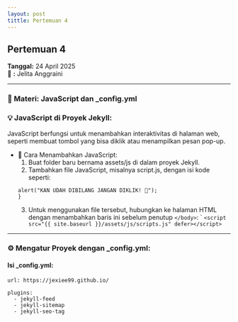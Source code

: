 ```yaml
---
layout: post
tittle: Pertemuan 4
---
```


## Pertemuan 4
**Tanggal:** 24 April 2025  
📝       **:** Jelita Anggraini 


---

### 🔧 Materi: JavaScript dan _config.yml

### 💡 JavaScript di Proyek Jekyll:

JavaScript berfungsi untuk menambahkan interaktivitas di halaman web, seperti membuat tombol yang bisa diklik atau menampilkan pesan pop-up.

- 📁 Cara Menambahkan JavaScript:
    1. Buat folder baru bernama assets/js di dalam proyek Jekyll.
    2. Tambahkan file JavaScript, misalnya script.js, dengan isi kode seperti:
    ```function showAlert() {
    alert("KAN UDAH DIBILANG JANGAN DIKLIK! 😤");
    }
    ```
    3. Untuk menggunakan file tersebut, hubungkan ke halaman HTML dengan menambahkan baris ini sebelum penutup ```</body>```: `
    ```<script src="{{ site.baseurl }}/assets/js/scripts.js" defer></script>```

---
### ⚙️ Mengatur Proyek dengan _config.yml:
#### Isi _config.yml:
```
url: https://jexiee99.github.io/

plugins:
  - jekyll-feed
  - jekyll-sitemap
  - jekyll-seo-tag
```


